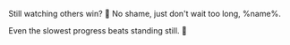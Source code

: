Still watching others win\? 👀
No shame\, just don\'t wait too long, %name%\.

Even the slowest progress beats standing still\. 🐌